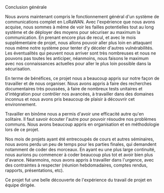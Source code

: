 Conclusion générale 

Nous avons maintenant compris le fonctionnement général d'un système de communications complet en LoRaWAN. Avec l'expérience que nous avons acquise, nous sommes à même de voir les failles potentielles tout au long système et de déployer des moyens pour sécuriser au maximum la communication. En prenant encore plus de recul, et avec le mois supplémentaire de projet, nous allons pouvoir aller plus loin en attaquant nous même notre système pour tenter d'y déceler d'autres vulnérabilités. Les éventualités qui peuvent nous arriver sont très nombreuses et nous ne pouvons pas toutes les anticiper, néanmoins, nous faisons le maximum avec nos connaissances actuelles pour aller le plus loin possible dans la sécurisation.

En terme de bénéfices, ce projet nous a beaucoup appris sur notre façon de travailler et de nous organiser. Nous avons appris à faire des recherches documentaires très poussées, à faire de nombreux tests unitaires et d'intégration pour contrôler nos avancées, à travailler dans des domaines inconnus et nous avons pris beaucoup de plaisir à découvrir cet environnement.

Travailler en binôme nous a permis d'avoir une efficacité autre qu'en solitaire. Il faut savoir écouter l'autre pour pouvoir résoudre nos problèmes communs. Nous avons beaucoup appris en organisation et en méthodologie lors de ce projet.

Nos mois de projets ayant été entrecoupés de cours et autres séminaires, nous avons perdu un peu de temps pour les parties finales, qui demandent notamment de coder des morceaux. En ayant eu une plus large continuité, nous aurions pu commencer à coder beaucoup plus tot et avoir bien plus d'avance. Néanmoins, nous avons appris à travailler dans l'urgence, avec des contraintes à respecter (réunion hebdomadaires, comptes rendus, rapports, présentations, etc). 

Ce projet fut une belle découverte de l'expérience du travail de projet en équipe dirigée.